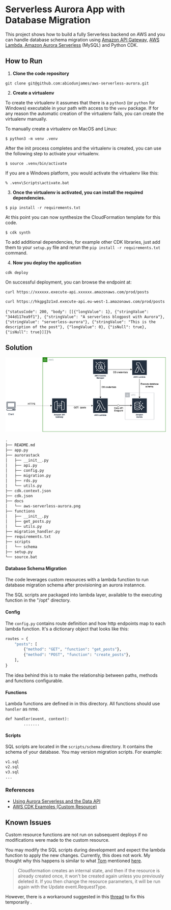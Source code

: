 # Serverless Aurora App with Database Migration

This project shows how to build a fully Serverless backend on AWS and you can handle  database schema migration using [Amazon API Gateway](https://aws.amazon.com/api-gateway/), [AWS Lambda](https://aws.amazon.com/lambda/),[ Amazon Aurora Serverless](https://aws.amazon.com/rds/aurora/serverless/) (MySQL) and Python CDK. 

## How to Run

1. **Clone the code repository**

```
git clone git@github.com:abiodunjames/aws-serverless-aurora.git
```



2. **Create a virtualenv**

To create the virtualenv it assumes that there is a `python3` (or `python` for Windows) executable in your path with access to the `venv` package. If for any reason the automatic creation of the virtualenv fails, you can create the virtualenv manually.

To manually create a virtualenv on MacOS and Linux:

```
$ python3 -m venv .venv
```

After the init process completes and the virtualenv is created, you can use the following step to activate your virtualenv.

```
$ source .venv/bin/activate
```

If you are a Windows platform, you would activate the virtualenv like this:

```
% .venv\Scripts\activate.bat
```

3. **Once the virtualenv is activated, you can install the required dependencies.**

```
$ pip install -r requirements.txt
```

At this point you can now synthesize the CloudFormation template for this code.

```
$ cdk synth
```

To add additional dependencies, for example other CDK libraries, just add them to your `setup.py` file and rerun the `pip install -r requirements.txt` command.

4. **Now you deploy the application** 

```
cdk deploy
```

On successful deployment, you can browse the endpoint at:
```
curl https://xxxxxx.execute-api.xxxxxx.amazonaws.com/prod/posts 
```

```
curl https://hkgpg3z1xd.execute-api.eu-west-1.amazonaws.com/prod/posts

{"statusCode": 200, "body": [[{"longValue": 1}, {"stringValue": "344d117ea9f1"}, {"stringValue": "A serverless blogpost with Aurora"}, {"stringValue": "serverless-aurora"}, {"stringValue": "This is the description of the post"}, {"longValue": 0}, {"isNull": true}, {"isNull": true}]]}%     

```
##  Solution

![](./docs/aws-serverless-aurora.png)

```
.
├── README.md
├── app.py
├── aurorastack
│   ├── __init__.py
│   ├── api.py
│   ├── config.py
│   ├── migration.py
│   ├── rds.py
│   └── utils.py
├── cdk.context.json
├── cdk.json
├── docs
│   └── aws-serverless-aurora.png
├── functions
│   ├── __init__.py
│   ├── get_posts.py
│   └── utils.py
├── migration_handler.py
├── requirements.txt
├── scripts
│   └── schema
├── setup.py
└── source.bat

```

####  

#### Database Schema Migration 

The code leverages custom resources with a lambda function to run database migration schema after provisioning an aurora instannce.

The SQL scripts are packaged into lambda layer, available to the executing function in the "/opt" directory.


#### Config

The `config.py`  contains route definition and how http endpoints map to each lambda function. It's a dictionary object that looks like this:

```python
routes = {
    "posts": [
        {"method": "GET", "function": "get_posts"},
        {"method": "POST", "function": "create_posts"},
    ],
}
```

The idea behind this is to make the relationship between paths, methods and functions configurable.

#### Functions

Lambda functions are defined in in this directory.  All functions should use `handler` as nme. 

```
def handler(event, context):
		.......
```

#### Scripts

SQL scripts are located in the `scripts/schema` directory.  It contains the schema of your database.  You may version migration scripts. For example:

```
v1.sql
v2.sql
v3.sql
...
```
### References
 * [Using Aurora Serverless and the Data API](https://github.com/aws-samples/aws-aurora-serverless-data-api-sam)
 * [AWS CDK Examples (Custom Resource)](https://github.com/aws-samples/aws-cdk-examples/tree/master/python/custom-resource)

## Known Issues

Custom resource functions are not run on subsequent deploys if no modifications were made to the custom resource. 

You may modify the SQL scripts during development and expect the lambda function to apply the new changes. Currently, this does not work.   My thought why this happens is  similar to what [Tom](https://github.com/tommedema) mentioned [here](https://github.com/serverless/serverless/issues/4483).

> Cloudformation creates an internal state, and then if the resource is already created once, it won't be created again unless you previously deleted it. If you then change the resource parameters, it will be run again with the Update event.RequestType.

However, there is a workaround suggested in this [thread](https://github.com/serverless/serverless/issues/4483 ) to fix this temporarily .